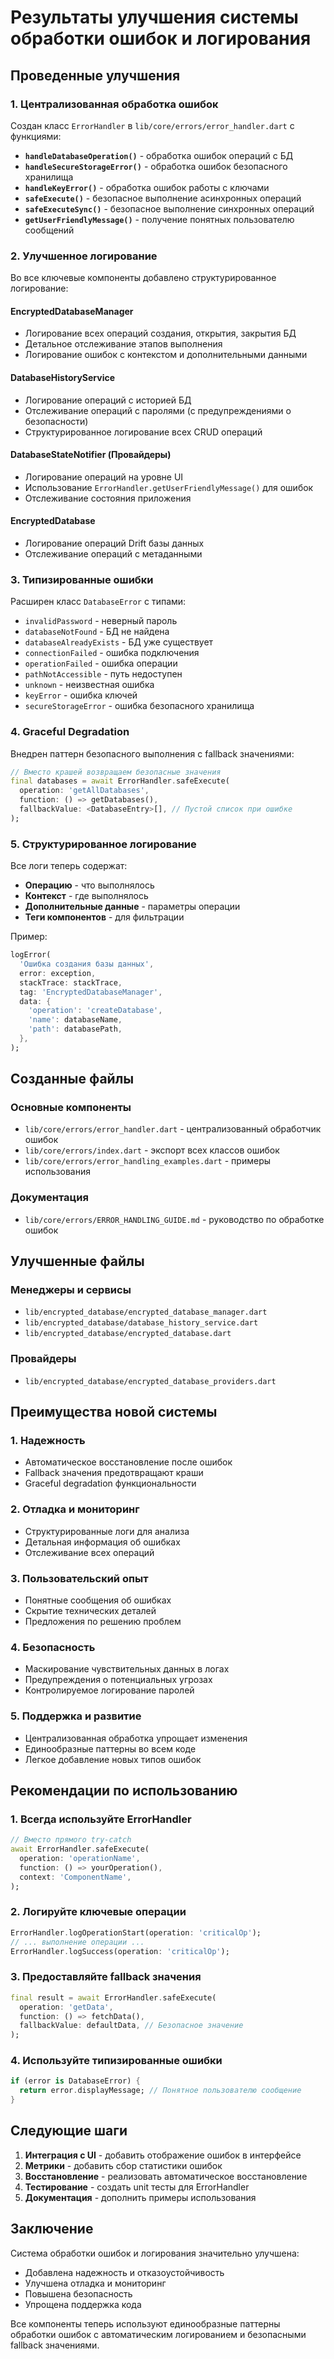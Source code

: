 # Результаты улучшения системы обработки ошибок и логирования

## Проведенные улучшения

### 1. Централизованная обработка ошибок

Создан класс `ErrorHandler` в `lib/core/errors/error_handler.dart` с функциями:

- **`handleDatabaseOperation()`** - обработка ошибок операций с БД
- **`handleSecureStorageError()`** - обработка ошибок безопасного хранилища  
- **`handleKeyError()`** - обработка ошибок работы с ключами
- **`safeExecute()`** - безопасное выполнение асинхронных операций
- **`safeExecuteSync()`** - безопасное выполнение синхронных операций
- **`getUserFriendlyMessage()`** - получение понятных пользователю сообщений

### 2. Улучшенное логирование

Во все ключевые компоненты добавлено структурированное логирование:

#### EncryptedDatabaseManager
- Логирование всех операций создания, открытия, закрытия БД
- Детальное отслеживание этапов выполнения
- Логирование ошибок с контекстом и дополнительными данными

#### DatabaseHistoryService  
- Логирование операций с историей БД
- Отслеживание операций с паролями (с предупреждениями о безопасности)
- Структурированное логирование всех CRUD операций

#### DatabaseStateNotifier (Провайдеры)
- Логирование операций на уровне UI
- Использование `ErrorHandler.getUserFriendlyMessage()` для ошибок
- Отслеживание состояния приложения

#### EncryptedDatabase
- Логирование операций Drift базы данных
- Отслеживание операций с метаданными

### 3. Типизированные ошибки

Расширен класс `DatabaseError` с типами:
- `invalidPassword` - неверный пароль
- `databaseNotFound` - БД не найдена  
- `databaseAlreadyExists` - БД уже существует
- `connectionFailed` - ошибка подключения
- `operationFailed` - ошибка операции
- `pathNotAccessible` - путь недоступен
- `unknown` - неизвестная ошибка
- `keyError` - ошибка ключей
- `secureStorageError` - ошибка безопасного хранилища

### 4. Graceful Degradation

Внедрен паттерн безопасного выполнения с fallback значениями:

```dart
// Вместо крашей возвращаем безопасные значения
final databases = await ErrorHandler.safeExecute(
  operation: 'getAllDatabases',
  function: () => getDatabases(),
  fallbackValue: <DatabaseEntry>[], // Пустой список при ошибке
);
```

### 5. Структурированное логирование

Все логи теперь содержат:
- **Операцию** - что выполнялось
- **Контекст** - где выполнялось  
- **Дополнительные данные** - параметры операции
- **Теги компонентов** - для фильтрации

Пример:
```dart
logError(
  'Ошибка создания базы данных',
  error: exception,
  stackTrace: stackTrace,
  tag: 'EncryptedDatabaseManager',
  data: {
    'operation': 'createDatabase',
    'name': databaseName,
    'path': databasePath,
  },
);
```

## Созданные файлы

### Основные компоненты
- `lib/core/errors/error_handler.dart` - централизованный обработчик ошибок
- `lib/core/errors/index.dart` - экспорт всех классов ошибок
- `lib/core/errors/error_handling_examples.dart` - примеры использования

### Документация
- `lib/core/errors/ERROR_HANDLING_GUIDE.md` - руководство по обработке ошибок

## Улучшенные файлы

### Менеджеры и сервисы
- `lib/encrypted_database/encrypted_database_manager.dart`
- `lib/encrypted_database/database_history_service.dart`
- `lib/encrypted_database/encrypted_database.dart`

### Провайдеры
- `lib/encrypted_database/encrypted_database_providers.dart`

## Преимущества новой системы

### 1. Надежность
- Автоматическое восстановление после ошибок
- Fallback значения предотвращают краши
- Graceful degradation функциональности

### 2. Отладка и мониторинг
- Структурированные логи для анализа
- Детальная информация об ошибках
- Отслеживание всех операций

### 3. Пользовательский опыт  
- Понятные сообщения об ошибках
- Скрытие технических деталей
- Предложения по решению проблем

### 4. Безопасность
- Маскирование чувствительных данных в логах
- Предупреждения о потенциальных угрозах
- Контролируемое логирование паролей

### 5. Поддержка и развитие
- Централизованная обработка упрощает изменения
- Единообразные паттерны во всем коде
- Легкое добавление новых типов ошибок

## Рекомендации по использованию

### 1. Всегда используйте ErrorHandler
```dart
// Вместо прямого try-catch
await ErrorHandler.safeExecute(
  operation: 'operationName',
  function: () => yourOperation(),
  context: 'ComponentName',
);
```

### 2. Логируйте ключевые операции
```dart
ErrorHandler.logOperationStart(operation: 'criticalOp');
// ... выполнение операции ...
ErrorHandler.logSuccess(operation: 'criticalOp');
```

### 3. Предоставляйте fallback значения
```dart
final result = await ErrorHandler.safeExecute(
  operation: 'getData',
  function: () => fetchData(),
  fallbackValue: defaultData, // Безопасное значение
);
```

### 4. Используйте типизированные ошибки
```dart
if (error is DatabaseError) {
  return error.displayMessage; // Понятное пользователю сообщение
}
```

## Следующие шаги

1. **Интеграция с UI** - добавить отображение ошибок в интерфейсе
2. **Метрики** - добавить сбор статистики ошибок
3. **Восстановление** - реализовать автоматическое восстановление
4. **Тестирование** - создать unit тесты для ErrorHandler
5. **Документация** - дополнить примеры использования

## Заключение

Система обработки ошибок и логирования значительно улучшена:
- Добавлена надежность и отказоустойчивость
- Улучшена отладка и мониторинг
- Повышена безопасность
- Упрощена поддержка кода

Все компоненты теперь используют единообразные паттерны обработки ошибок с автоматическим логированием и безопасными fallback значениями.
